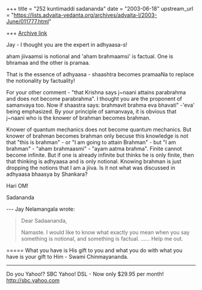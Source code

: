 +++
title = "252 kuntimaddi sadananda"
date = "2003-06-18"
upstream_url = "https://lists.advaita-vedanta.org/archives/advaita-l/2003-June/011777.html"

+++
[Archive link](https://lists.advaita-vedanta.org/archives/advaita-l/2003-June/011777.html)

Jay - I thought you are the expert in adhyaasa-s! 

aham jiivaamsi is notional and 'aham brahmaamsi' is factual. One is
bhramaa and the other is pramaa. 

That is the essence of adhyaasa - shaashtra becomes pramaaNa to replace
the notionality by factuality! 

For your other comment - "that Krishna says j~naani attains parabrahma
and does not become parabrahma". I thought you are the proponent of
samanvaya too. Now if shaastra says: brahmavit brahma eva bhavati"
-'eva' being emphasized.  By your principle of samanvaya, it is obvious
that j~naani who is the knower of brahman becomes brahman.

Knower of quantum mechanics does not become quantum mechanics.  But
knower of brahman becomes brahman only becuse this knowledge is not that
"this is brahman" - or "I am going to attain Brahman"  - but "I am
brahman" - "aham brahmaasmi" - "ayam aatma brahma".  Finite cannot
become infinite. But if one is already infinite but thinks he is only
finite, then that thinking is adhyaasa and is only notional.  Knowing
brahman is just dropping the notions that I am a jiiva. Is it not what
was discussed in adhyaasa bhaasya by Shankara? 

Hari OM!

Sadananda




--- Jay Nelamangala <jay at r-c-i.com> wrote:
> Dear Sadaananda,
> 
> Namaste.   I would like to know what exactly you mean
> when you say something is notional, and something is factual.
......
> Help me out.
>

=====
What you have is His gift to you and what you do with what you have is your gift to Him - Swami Chinmayananda.

__________________________________
Do you Yahoo!?
SBC Yahoo! DSL - Now only $29.95 per month!
http://sbc.yahoo.com


